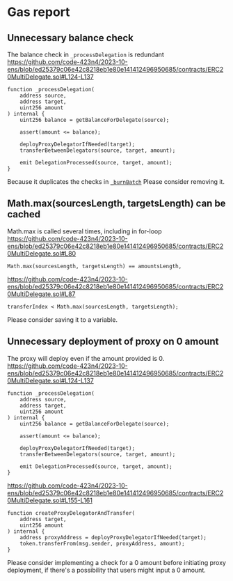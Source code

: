 # Gas report


## Unnecessary balance check
The balance check in `_processDelegation` is redundant
https://github.com/code-423n4/2023-10-ens/blob/ed25379c06e42c8218eb1e80e141412496950685/contracts/ERC20MultiDelegate.sol#L124-L137
```solidity
function _processDelegation(
	address source,
	address target,
	uint256 amount
) internal {
	uint256 balance = getBalanceForDelegate(source);

	assert(amount <= balance);

	deployProxyDelegatorIfNeeded(target);
	transferBetweenDelegators(source, target, amount);

	emit DelegationProcessed(source, target, amount);
}
```
Because it duplicates the checks in [`_burnBatch`](https://github.com/code-423n4/2023-10-ens/blob/ed25379c06e42c8218eb1e80e141412496950685/contracts/ERC20MultiDelegate.sol#L111)
Please consider removing it.

## Math.max(sourcesLength, targetsLength) can be cached
Math.max is called several times, including in for-loop
https://github.com/code-423n4/2023-10-ens/blob/ed25379c06e42c8218eb1e80e141412496950685/contracts/ERC20MultiDelegate.sol#L80
```solidity
Math.max(sourcesLength, targetsLength) == amountsLength,
```
https://github.com/code-423n4/2023-10-ens/blob/ed25379c06e42c8218eb1e80e141412496950685/contracts/ERC20MultiDelegate.sol#L87
```solidity
transferIndex < Math.max(sourcesLength, targetsLength);
```
Please consider saving it to a variable.


## Unnecessary deployment of proxy on 0 amount
The proxy will deploy even if the amount provided is 0.
https://github.com/code-423n4/2023-10-ens/blob/ed25379c06e42c8218eb1e80e141412496950685/contracts/ERC20MultiDelegate.sol#L124-L137
```solidity
function _processDelegation(
	address source,
	address target,
	uint256 amount
) internal {
	uint256 balance = getBalanceForDelegate(source);

	assert(amount <= balance);

	deployProxyDelegatorIfNeeded(target);
	transferBetweenDelegators(source, target, amount);

	emit DelegationProcessed(source, target, amount);
}

```
https://github.com/code-423n4/2023-10-ens/blob/ed25379c06e42c8218eb1e80e141412496950685/contracts/ERC20MultiDelegate.sol#L155-L161
```solidity
function createProxyDelegatorAndTransfer(
	address target,
	uint256 amount
) internal {
	address proxyAddress = deployProxyDelegatorIfNeeded(target);
	token.transferFrom(msg.sender, proxyAddress, amount);
}
```
Please consider implementing a check for a 0 amount before initiating proxy deployment, if there's a possibility that users might input a 0 amount.

